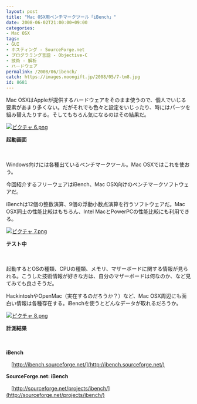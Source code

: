 ```yaml
---
layout: post
title: "Mac OSX用ベンチマークツール「iBench」"
date: 2008-06-02T21:00:00+09:00
categories:
- Mac OSX
tags: 
- GUI
- ホスティング - SourceForge.net
- プログラミング言語 - Objective-C
- 技術 - 解析
- ハードウェア
permalink: /2008/06/ibench/
catch: https://images.moongift.jp/2008/05/7-tm8.jpg
id: 8681
---
```

Mac OSXはAppleが提供するハードウェアをそのまま使うので、個人でいじる要素があまり多くない。だがそれでも色々と設定をいじったり、時にはパーツを組み替えたりする。そしてもちろん気になるのはその結果だ。

  

[![ピクチャ 6.png](https://images.moongift.jp/2008/05/6-tm5.jpg)](https://images.moongift.jp/2008/05/65.jpg)  
  
**起動画面**

  

　

  

Windows向けには各種出ているベンチマークツール。Mac OSXではこれを使おう。

  

今回紹介するフリーウェアはiBench、Mac OSX向けのベンチマークソフトウェアだ。

  
  
<!--more-->  

iBenchは12個の整数演算、9個の浮動小数点演算を行うソフトウェアだ。Mac OSX同士の性能比較はもちろん、Intel MacとPowerPCの性能比較にも利用できる。

  

[![ピクチャ 7.png](https://images.moongift.jp/2008/05/7-tm8.jpg)](https://images.moongift.jp/2008/05/78.jpg)  
  
**テスト中**

  

　

  

起動するとOSの種類、CPUの種類、メモリ、マザーボードに関する情報が見られる。こうした技術情報が好きな方は、自分のマザーボードは何なのか、など見てみても良さそうだ。

  

HackintoshやOpenMac（実在するのだろうか？）など、Mac OSX周辺にも面白い情報は各種存在する。iBenchを使うとどんなデータが取れるだろうか。

  

[![ピクチャ 8.png](https://images.moongift.jp/2008/05/8-tm7.jpg)](https://images.moongift.jp/2008/05/87.jpg)  
  
**計測結果**

  

　

  

**iBench**  
  
　[http://ibench.sourceforge.net/](http://ibench.sourceforge.net/)

  

**SourceForge.net: iBench**  
  
　[http://sourceforge.net/projects/ibench/](http://sourceforge.net/projects/ibench/)

  
